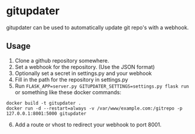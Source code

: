 # gitupdater

gitupdater can be used to automatically update git repo's with a webhook.

## Usage

1. Clone a github repository somewhere.
2. Set a webhook for the repository. (Use the JSON format)
3. Optionally set a secret in settings.py and your webhook
4. Fill in the path for the repository in settings.py
5. Run `FLASK_APP=server.py GITUPDATER_SETTINGS=settings.py flask run` or something like these docker commands:
```
docker build -t gitupdater .
docker run -d --restart=always -v /var/www/example.com:/gitrepo -p 127.0.0.1:8001:5000 gitupdater
```
6. Add a route or vhost to redirect your webhook to port 8001.
